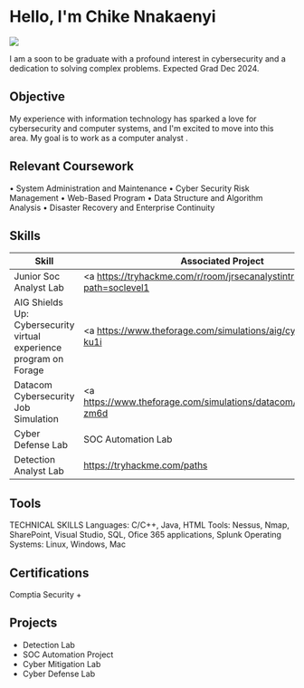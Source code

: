 # Hello, I'm Chike Nnakaenyi
<a href="https://linkedin.com/in/chikennakaenyi"><img src="https://img.shields.io/badge/-LinkedIn-0072b1?&style=for-the-badge&logo=linkedin&logoColor=white" /></a>



I am a soon to be graduate with a profound interest in cybersecurity and a dedication to solving complex problems. Expected Grad Dec 2024.

## Objective


My experience with information technology has sparked a love for cybersecurity and computer systems, and I'm excited to move into this area. My goal is to work as a computer analyst .

## Relevant Coursework
• System Administration and Maintenance
• Cyber Security Risk Management
• Web-Based Program
• Data Structure and Algorithm Analysis
• Disaster Recovery and Enterprise Continuity

## Skills

| Skill                                         | Associated Project         |
|-----------------------------------------------|----------------------------|
| Junior Soc Analyst Lab          | <a https://tryhackme.com/r/room/jrsecanalystintrouxo?path=soclevel1</a>|
| AIG Shields Up: Cybersecurity virtual experience program on Forage  | <a https://www.theforage.com/simulations/aig/cybersecurity-ku1i</a>|
| Datacom Cybersecurity Job Simulation        |<a https://www.theforage.com/simulations/datacom/cybersecurity-zm6d</a>|
| Cyber Defense Lab      | SOC Automation Lab|
| Detection Analyst Lab  | https://tryhackme.com/paths |


## Tools
TECHNICAL SKILLS
Languages: C/C++, Java, HTML
Tools: Nessus, Nmap, SharePoint, Visual Studio, SQL, Ofice 365 applications, Splunk
Operating Systems: Linux, Windows, Mac   




## Certifications
Comptia Security + 

## Projects
- Detection Lab
- SOC Automation Project
- Cyber Mitigation Lab
- Cyber Defense Lab
